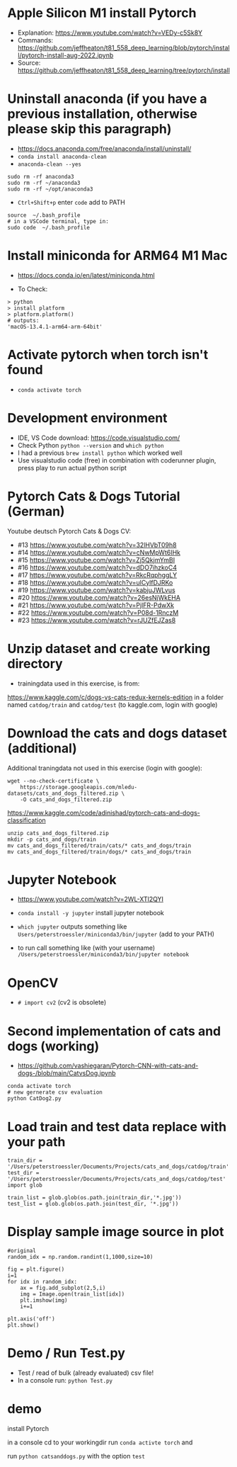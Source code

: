 # Apple Silicon M1 install Pytorch

- Explanation: https://www.youtube.com/watch?v=VEDy-c5Sk8Y
- Commands: https://github.com/jeffheaton/t81_558_deep_learning/blob/pytorch/install/pytorch-install-aug-2022.ipynb
- Source: https://github.com/jeffheaton/t81_558_deep_learning/tree/pytorch/install

# Uninstall anaconda (if you have a previous installation, otherwise please skip this paragraph)

- https://docs.anaconda.com/free/anaconda/install/uninstall/
- `conda install anaconda-clean`
- `anaconda-clean --yes`
``` 
sudo rm -rf anaconda3
sudo rm -rf ~/anaconda3
sudo rm -rf ~/opt/anaconda3

```

- `Ctrl+Shift+p` enter `code` add to PATH
```
source  ~/.bash_profile
# in a VSCode terminal, type in:
sudo code  ~/.bash_profile  
```

# Install miniconda for ARM64 M1 Mac

- https://docs.conda.io/en/latest/miniconda.html

- To Check:
```
> python
> install platform
> platform.platform()
# outputs:
'macOS-13.4.1-arm64-arm-64bit'
```

# Activate pytorch when torch isn't found
 
 - `conda activate torch`

# Development environment

- IDE, VS Code download: https://code.visualstudio.com/
- Check Python `python --version` and `which python`
- I had a previous  `brew install python` which worked well
- Use visualstudio code (free) in combination with coderunner plugin, press play to run actual python script

# Pytorch Cats & Dogs Tutorial (German)

Youtube deutsch Pytorch Cats & Dogs CV:

- #13 https://www.youtube.com/watch?v=32lHVbT09h8
- #14 https://www.youtube.com/watch?v=cNwMpWt6IHk
- #15 https://www.youtube.com/watch?v=Zj5QkjmYmBI
- #16 https://www.youtube.com/watch?v=dDO7ihzkoC4
- #17 https://www.youtube.com/watch?v=RkcRqphggLY
- #18 https://www.youtube.com/watch?v=ulCylfDJRKo
- #19 https://www.youtube.com/watch?v=kabjuJWLvus
- #20 https://www.youtube.com/watch?v=26esNjWkEHA
- #21 https://www.youtube.com/watch?v=PjlFR-PdwXk
- #22 https://www.youtube.com/watch?v=P08d-1RnczM
- #23 https://www.youtube.com/watch?v=rJUZfEJZas8

# Unzip dataset and create working directory

- trainingdata used in this exercise, is from: 

https://www.kaggle.com/c/dogs-vs-cats-redux-kernels-edition
in a folder named `catdog/train` and `catdog/test`
(to kaggle.com, login with google)

# Download the cats and dogs dataset (additional)

Additional traningdata not used in this exercise (login with google):
````
wget --no-check-certificate \
    https://storage.googleapis.com/mledu-datasets/cats_and_dogs_filtered.zip \
    -O cats_and_dogs_filtered.zip
````



https://www.kaggle.com/code/adinishad/pytorch-cats-and-dogs-classification
````
unzip cats_and_dogs_filtered.zip
mkdir -p cats_and_dogs/train
mv cats_and_dogs_filtered/train/cats/* cats_and_dogs/train
mv cats_and_dogs_filtered/train/dogs/* cats_and_dogs/train
`````

# Jupyter Notebook

- https://www.youtube.com/watch?v=2WL-XTl2QYI

- `conda install -y jupyter` install jupyter notebook
- `which jupyter` outputs something like `Users/peterstroessler/miniconda3/bin/jupyter` (add to your PATH)
- to run call something like (with your username) `/Users/peterstroessler/miniconda3/bin/jupyter notebook`


# OpenCV

- `# import cv2` (cv2 is obsolete)


# Second implementation of cats and dogs (working)

- https://github.com/vashiegaran/Pytorch-CNN-with-cats-and-dogs-/blob/main/CatvsDog.ipynb

```
conda activate torch
# new gernerate csv evaluation
python CatDog2.py 
```

# Load train and test data replace with your path
```
train_dir = '/Users/peterstroessler/Documents/Projects/cats_and_dogs/catdog/train'
test_dir = '/Users/peterstroessler/Documents/Projects/cats_and_dogs/catdog/test'
import glob

train_list = glob.glob(os.path.join(train_dir,'*.jpg'))
test_list = glob.glob(os.path.join(test_dir, '*.jpg'))
```

# Display sample image source in plot

```
#original
random_idx = np.random.randint(1,1000,size=10)

fig = plt.figure()
i=1
for idx in random_idx:
    ax = fig.add_subplot(2,5,i)
    img = Image.open(train_list[idx])
    plt.imshow(img)
    i+=1

plt.axis('off')
plt.show()
```

# Demo / Run Test.py
- Test / read of bulk (already evaluated) csv file!
- In a console run: `python Test.py`

# demo
install Pytorch

in a console cd to your workingdir
run `conda activte torch`
and

run `python catsanddogs.py` with the option `test`
